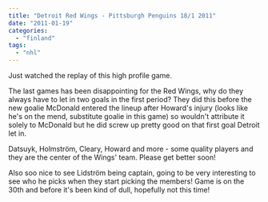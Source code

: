 ```yaml
---
title: "Detroit Red Wings - Pittsburgh Penguins 18/1 2011"
date: "2011-01-19"
categories: 
  - "finland"
tags: 
  - "nhl"
---
```


Just watched the replay of this high profile game.

The last games has been disappointing for the Red Wings, why do they always have to let in two goals in the first period? They did this before the new goalie McDonald entered the lineup after Howard's injury (looks like he's on the mend, substitute goalie in this game) so wouldn't attribute it solely to McDonald but he did screw up pretty good on that first goal Detroit let in.

Datsuyk, Holmström, Cleary, Howard and more - some quality players and they are the center of the Wings' team. Please get better soon!

Also soo nice to see Lidström being captain, going to be very interesting to see who he picks when they start picking the members! Game is on the 30th and before it's been kind of dull, hopefully not this time!

